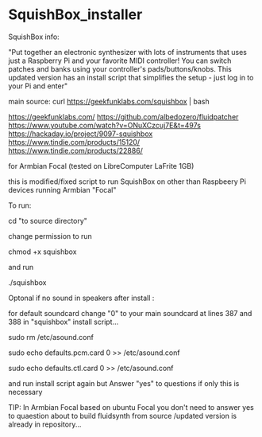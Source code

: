 # SquishBox_installer


SquishBox info:

"Put together an electronic synthesizer with lots of instruments that uses just a Raspberry Pi and your favorite MIDI controller! You can switch patches and banks using your controller's pads/buttons/knobs. This updated version has an install script that simplifies the setup - just log in to your Pi and enter"

main source: 
curl https://geekfunklabs.com/squishbox | bash

https://geekfunklabs.com/
https://github.com/albedozero/fluidpatcher
https://www.youtube.com/watch?v=ONuXCzcuj7E&t=497s
https://hackaday.io/project/9097-squishbox
https://www.tindie.com/products/15120/
https://www.tindie.com/products/22886/

for Armbian Focal (tested on LibreComputer LaFrite 1GB)

this is modified/fixed script to run SquishBox on other than Raspbeery Pi devices running Armbian "Focal"

To run:

cd "to source directory"

change permission to run

chmod +x squishbox

and run

./squishbox


Optonal if no sound in speakers after install :

for default soundcard change "0" to your main soundcard at lines 387 and 388 in "squishbox" install script...

sudo rm /etc/asound.conf

sudo echo defaults.pcm.card 0 >> /etc/asound.conf

sudo echo defaults.ctl.card 0 >> /etc/asound.conf



and run install script again but Answer "yes" to questions if only this is necessary

TIP:
In Armbian Focal based on ubuntu Focal you don't need to answer yes to quaestion about to build fluidsynth from source /updated version is already in repository...

